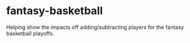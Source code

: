 # fantasy-basketball
Helping show the impacts off adding/subtracting players for the fantasy basketball playoffs.

